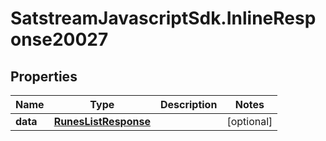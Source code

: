 # SatstreamJavascriptSdk.InlineResponse20027

## Properties
Name | Type | Description | Notes
------------ | ------------- | ------------- | -------------
**data** | [**RunesListResponse**](RunesListResponse.md) |  | [optional] 
